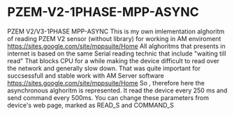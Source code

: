 # PZEM-V2-1PHASE-MPP-ASYNC
PZEM V2/V3-1PHASE MPP-ASYNC
This is my own imlementation alghoritm of reading PZEM V2 sensor (without library) for working in AM enviroment https://sites.google.com/site/mppsuite/Home
All alghoritms that presents in internet is based on the same Serial reading technic that include "waiting till read"
That blocks CPU for a while making the device difficult to read over the network and generally slow down.
That was quite important for succsessfull and stable work with AM Server software https://sites.google.com/site/mppsuite/Home
So , therefore here the asynchronous alghoritm is represented. It read the device every 250 ms and send command every 500ms.
You can change these parameters from device's web page, marked as READ_S and COMMAND_S
